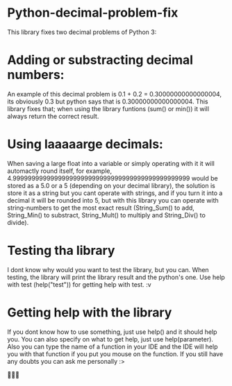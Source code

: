 # Python-decimal-problem-fix

This library fixes two decimal problems of Python 3:

# Adding or substracting decimal numbers:
An example of this decimal problem is 0.1 + 0.2 = 0.30000000000000004, its obviously 0.3 but python says that is 0.30000000000000004. This library fixes that; when using the library funtions (sum() or min()) it will always return the correct result.
# Using laaaaarge decimals:
When saving a large float into a variable or simply operating with it it will automactly round itself, for example, 4.99999999999999999999999999999999999999999999999 would be stored as a 5.0 or a 5 (depending on your decimal library), the solution is store it as a string but you cant operate with strings, and if you turn it into a decimal it will be rounded into 5, but with this library you can operate with string-numbers to get the most exact result (String_Sum() to add, String_Min() to substract, String_Mult() to multiply and String_Div() to divide).
# Testing tha library
I dont know why would you want to test the library, but you can.
When testing, the library will print the library result and the python's one.
Use help with test (help("test")) for getting help with test. :v
# Getting help with the library
If you dont know how to use something, just use help() and it should help you.
You can also specify on what to get help, just use help(parameter).
Also you can type the name of a function in your IDE and the IDE will help you with that function if you put you mouse on the function.
If you still have any doubts you can ask me personally :>

🧃🧃🧃
